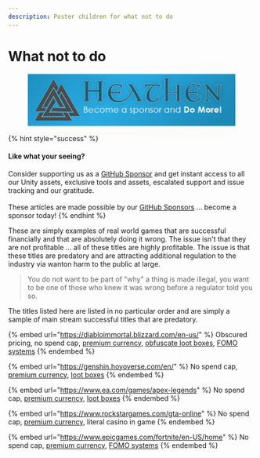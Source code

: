 ```yaml
---
description: Poster children for what not to do
---
```


# What not to do

<figure><img src="../../../../.gitbook/assets/512x128 Sponsor Banner.png" alt="Become a sponsor and Do More"><figcaption></figcaption></figure>

{% hint style="success" %}
#### Like what your seeing?

Consider supporting us as a [GitHub Sponsor](../../../become-a-sponsor.md) and get instant access to all our Unity assets, exclusive tools and assets, escalated support and issue tracking and our gratitude.\
\
These articles are made possible by our [GitHub Sponsors](https://github.com/sponsors/heathen-engineering) ... become a sponsor today!
{% endhint %}

These are simply examples of real world games that are successful financially and that are absolutely doing it wrong. The issue isn't that they are not profitable ... all of these titles are highly profitable. The issue is that these titles are predatory and are attracting additional regulation to the industry via wanton harm to the public at large.

> You do not want to be part of "why" a thing is made illegal, you want to be one of those who knew it was wrong before a regulator told you so.

The titles listed here are listed in no particular order and are simply a sample of main stream successful titles that are predatory.

{% embed url="https://diabloimmortal.blizzard.com/en-us/" %}
Obscured pricing, no spend cap, [premium currency](vulnerable-practices/premium-currency.md), [obfuscate loot boxes](predatory-practices/surprise-mechanics.md), [FOMO systems](predatory-practices/fear-of-missing-out-fomo.md)
{% endembed %}

{% embed url="https://genshin.hoyoverse.com/en/" %}
No spend cap, [premium currency](vulnerable-practices/premium-currency.md), [loot boxes](predatory-practices/surprise-mechanics.md#introduction)
{% endembed %}

{% embed url="https://www.ea.com/games/apex-legends" %}
No spend cap, [premium currency](vulnerable-practices/premium-currency.md), [loot boxes](predatory-practices/surprise-mechanics.md#introduction)
{% endembed %}

{% embed url="https://www.rockstargames.com/gta-online" %}
No spend cap, [premium currency](vulnerable-practices/premium-currency.md), literal casino in game
{% endembed %}

{% embed url="https://www.epicgames.com/fortnite/en-US/home" %}
No spend cap, [premium currency](vulnerable-practices/premium-currency.md), [FOMO systems](predatory-practices/fear-of-missing-out-fomo.md)
{% endembed %}
